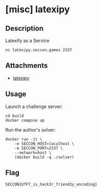 # [misc] latexipy

## Description

Latexify as a Service

```
nc latexipy.seccon.games 2337
```

## Attachments

- [latexipy](files/latexipy)

## Usage

Launch a challenge server:

```
cd build
docker compose up
```

Run the author's solver:

```
docker run -it \
    -e SECCON_HOST=localhost \
    -e SECCON_PORT=2337 \
    --network=host \
    (docker build -q ./solver)
```

## Flag

```
SECCON{UTF7_is_hack3r_friend1y_encoding}
```
